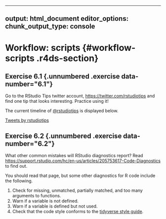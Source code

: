 
---
output: html_document
editor_options:
  chunk_output_type: console
---

# Workflow: scripts {#workflow-scripts .r4ds-section}

## Exercise 6.1 {.unnumbered .exercise data-number="6.1"}

<div class="question">

Go to the RStudio Tips twitter account, <https://twitter.com/rstudiotips> and find one tip that looks interesting. 
Practice using it!

</div>

<div class="answer">

The current timeline of [\@rstudiotips](https://twitter.com/rstudiotips) is displayed below.

<a class="twitter-timeline" href="https://twitter.com/rstudiotips?ref_src=twsrc%5Etfw"> Tweets by rstudiotips</a> 
<script async src="https://platform.twitter.com/widgets.js" charset="utf-8"></script>

</div>

## Exercise 6.2 {.unnumbered .exercise data-number="6.2"}

<div class="question">

What other common mistakes will RStudio diagnostics report?
Read <https://support.rstudio.com/hc/en-us/articles/205753617-Code-Diagnostics> to find out.

</div>

<div class="answer">

You should read that page, but some other diagnostics for R code include the following.

1.  Check for missing, unmatched, partially matched, and too many arguments to functions.
1.  Warn if a variable is not defined.
1.  Warn if a variable is defined but not used.
1.  Check that the code style conforms to the [tidyverse style guide](https://style.tidyverse.org/).

</div>
